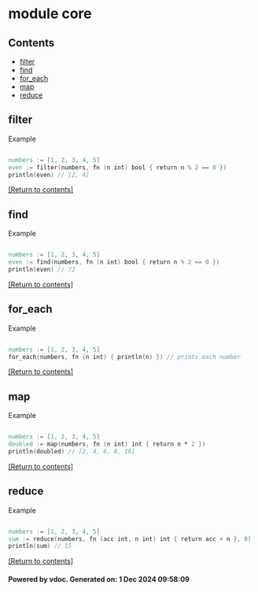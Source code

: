 # module core


## Contents
- [filter](#filter)
- [find](#find)
- [for_each](#for_each)
- [map](#map)
- [reduce](#reduce)

## filter
Example
```v

numbers := [1, 2, 3, 4, 5]
even := filter(numbers, fn (n int) bool { return n % 2 == 0 })
println(even) // [2, 4]

```

[[Return to contents]](#Contents)

## find
Example
```v

numbers := [1, 2, 3, 4, 5]
even := find(numbers, fn (n int) bool { return n % 2 == 0 })
println(even) // ?2

```

[[Return to contents]](#Contents)

## for_each
Example
```v

numbers := [1, 2, 3, 4, 5]
for_each(numbers, fn (n int) { println(n) }) // prints each number

```

[[Return to contents]](#Contents)

## map
Example
```v

numbers := [1, 2, 3, 4, 5]
doubled := map(numbers, fn (n int) int { return n * 2 })
println(doubled) // [2, 4, 6, 8, 10]

```

[[Return to contents]](#Contents)

## reduce
Example
```v

numbers := [1, 2, 3, 4, 5]
sum := reduce(numbers, fn (acc int, n int) int { return acc + n }, 0)
println(sum) // 15

```

[[Return to contents]](#Contents)

#### Powered by vdoc. Generated on: 1 Dec 2024 09:58:09
